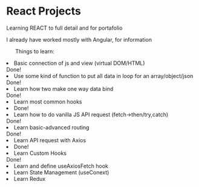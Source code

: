 <h1>React Projects</h1>
<p>Learning REACT to full detail and for portafolio</p>
<p>I already have worked mostly with Angular, for information</p>
<ol>Things to learn: </ol>
<li>Basic connection of js and view (virtual DOM/HTML)</li> Done!
<li>Use some kind of function to put all data in loop for an array/object/json</li>Done!
<li>Learn how two make one way data bind</li>Done!
<li>Learn most common hooks<li>Done!
<li>Learn how to do vanilla JS API request (fetch->then/try,catch)</li> Done!
<li>Learn basic-advanced routing</li> Done!
<li>Learn API request with Axios<li> Done!
<li>Learn Custom Hooks</li> Done!
<li>Learn and define useAxiosFetch hook </li>
<li>Learn State Management (useConext)</li>
<li>Learn Redux </li>
